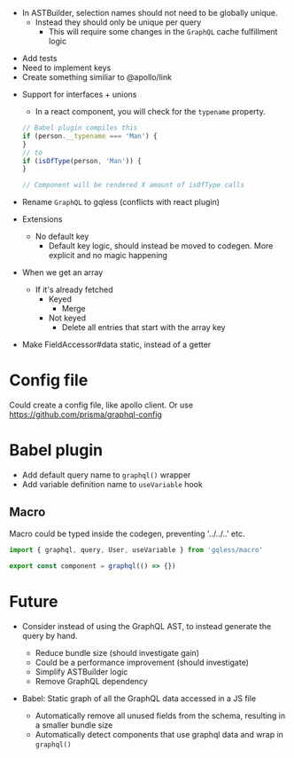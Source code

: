 - In ASTBuilder, selection names should not need to be globally unique.
  - Instead they should only be unique per query
    - This will require some changes in the `GraphQL` cache fulfillment logic

* Add tests
* Need to implement keys
* Create something similiar to @apollo/link

- Support for interfaces + unions

  - In a react component, you will check for the `typename` property.

  ```js
  // Babel plugin compiles this
  if (person.__typename === 'Man') {
  }
  // to
  if (isOfType(person, 'Man')) {
  }

  // Component will be rendered X amount of isOfType calls
  ```

* Rename `GraphQL` to gqless (conflicts with react plugin)

- Extensions

  - No default key
    - Default key logic, should instead be moved to codegen. More explicit and no magic happening

* When we get an array

  - If it's already fetched
    - Keyed
      - Merge
    - Not keyed
      - Delete all entries that start with the array key

* Make FieldAccessor#data static, instead of a getter

# Config file

Could create a config file, like apollo client. Or use https://github.com/prisma/graphql-config

# Babel plugin

- Add default query name to `graphql()` wrapper
- Add variable definition name to `useVariable` hook

## Macro

Macro could be typed inside the codegen, preventing '../../..' etc.

```ts
import { graphql, query, User, useVariable } from 'gqless/macro'

export const component = graphql(() => {})
```

# Future

- Consider instead of using the GraphQL AST, to instead generate the query by hand.

  - Reduce bundle size (should investigate gain)
  - Could be a performance improvement (should investigate)
  - Simplify ASTBuilder logic
  - Remove GraphQL dependency

- Babel: Static graph of all the GraphQL data accessed in a JS file
  - Automatically remove all unused fields from the schema, resulting in a smaller bundle size
  - Automatically detect components that use graphql data and wrap in `graphql()`
